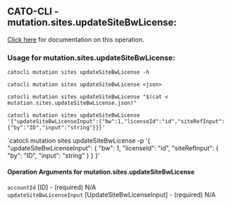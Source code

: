 
## CATO-CLI - mutation.sites.updateSiteBwLicense:
[Click here](https://api.catonetworks.com/documentation/#mutation-mutation.sites.updateSiteBwLicense) for documentation on this operation.

### Usage for mutation.sites.updateSiteBwLicense:

`catocli mutation sites updateSiteBwLicense -h`

`catocli mutation sites updateSiteBwLicense <json>`

`catocli mutation sites updateSiteBwLicense "$(cat < mutation.sites.updateSiteBwLicense.json)"`

`catocli mutation sites updateSiteBwLicense '{"updateSiteBwLicenseInput":{"bw":1,"licenseId":"id","siteRefInput":{"by":"ID","input":"string"}}}'`

`catocli mutation sites updateSiteBwLicense -p '{
    "updateSiteBwLicenseInput": {
        "bw": 1,
        "licenseId": "id",
        "siteRefInput": {
            "by": "ID",
            "input": "string"
        }
    }
}'


#### Operation Arguments for mutation.sites.updateSiteBwLicense ####

`accountId` [ID] - (required) N/A    
`updateSiteBwLicenseInput` [UpdateSiteBwLicenseInput] - (required) N/A    
